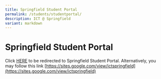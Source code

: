 ```yaml
---
title: Springfield Student Portal
permalink: /students/studentportal/
description: ICT @ Springfield
variant: markdown
---
```

# **Springfield Student Portal**

Click [HERE](https://sites.google.com/view/ictspringfield) to be redirected to Springfield Student Portal. Alternatively, you may follow this link [https://sites.google.com/view/ictspringfield](https://sites.google.com/view/ictspringfield)